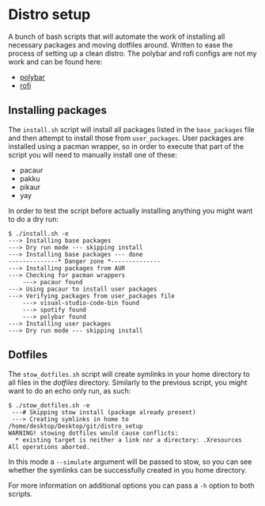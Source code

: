 # Distro setup

A bunch of bash scripts that will automate the work of installing all necessary packages and moving dotfiles around. Written to ease the process of setting up a clean distro.
The polybar and rofi configs are not my work and can be found here:

- [polybar](https://github.com/adi1090x/polybar-themes)
- [rofi](https://github.com/davatorium/rofi-themes)

## Installing packages

The `install.sh` script will install all packages listed in the `base_packages` file and then attempt to install those from `user_packages`. User packages are installed using a pacman wrapper, so in order to execute that part of the script you will need to manually install one of these:

- pacaur
- pakku
- pikaur
- yay

In order to test the script before actually installing anything you might want to do a dry run:

```
$ ./install.sh -e
---> Installing base packages
---> Dry run mode --- skipping install
---> Installing base packages --- done
--------------* Danger zone *--------------
---> Installing packages from AUR
---> Checking for pacman wrappers
	---> pacaur found
---> Using pacaur to install user packages
---> Verifying packages from user_packages file
	---> visual-studio-code-bin found
	---> spotify found
	---> polybar found
---> Installing user packages
---> Dry run mode --- skipping install
```

## Dotfiles

The `stow_dotfiles.sh` script will create symlinks in your home directory to all files in the _dotfiles_ directory. Similarly to the previous script, you might want to do an echo only run, as such:

```
$ ./stow_dotfiles.sh -e
 ---# Skipping stow install (package already present)
 ---> Creating symlinks in home to /home/desktop/Desktop/git/distro_setup
WARNING! stowing dotfiles would cause conflicts:
  * existing target is neither a link nor a directory: .Xresources
All operations aborted.

```

In this mode a `--simulate` argument will be passed to stow, so you can see whether the symlinks can be successfully created in you home directory.

For more information on additional options you can pass a `-h` option to both scripts.

